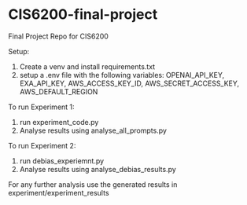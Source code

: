 # CIS6200-final-project

Final Project Repo for CIS6200

Setup:

1. Create a venv and install requirements.txt
2. setup a .env file with the following variables:
   OPENAI_API_KEY,
   EXA_API_KEY,
   AWS_ACCESS_KEY_ID,
   AWS_SECRET_ACCESS_KEY,
   AWS_DEFAULT_REGION

To run Experiment 1:

1. run experiment_code.py
2. Analyse results using analyse_all_prompts.py

To run Experiment 2:

1. run debias_experiemnt.py
2. Analyse results using analyse_debias_results.py

For any further analysis use the generated results in experiment/experiment_results
